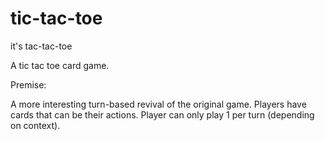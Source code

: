 # tic-tac-toe
it's tac-tac-toe


A tic tac toe card game.

Premise:

A more interesting turn-based revival of the original game.
Players have cards that can be their actions.
Player can only play 1 per turn (depending on context).

